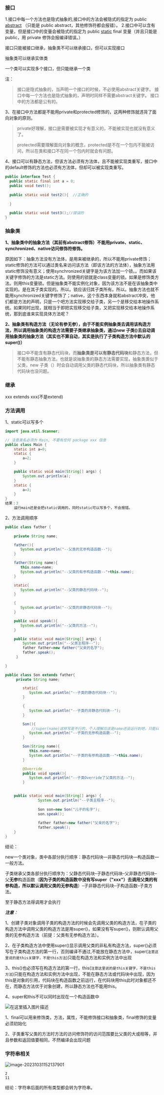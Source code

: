 ### 接口

1.接口中每一个方法也是隐式抽象的,接口中的方法会被隐式的指定为 public [abstract](https://so.csdn.net/so/search?q=abstract&spm=1001.2101.3001.7020) （只能是 public abstract，其他修饰符都会报错）。
2.接口中可以含有变量，但是接口中的变量会被隐式的指定为 public [static](https://so.csdn.net/so/search?q=static&spm=1001.2101.3001.7020) final 变量（并且只能是 public，用 private 修饰会报编译错误。）

接口只能被接口继承，抽象类不可以继承接口，但可以实现接口

抽象类可以继承实体类

一个类可以实现多个接口，但只能继承一个类

注：

> 接口是隐式抽象的，当声明一个接口的时候，不必使用abstract关键字。
> 接口中每一个方法也是隐式抽象的，声明时同样不需要abstract关键字。
> 接口中的方法都是公有的。

3、在接口中方法都是不能用private和protected修饰的，这两种修饰就违背了面向对象的原则。

> private好理解，接口是需要被实现才有意义的，不能被实现也就没有意义了。
>
> protected需要理解面向对象的概念，protected是不在一个包内不能被访问，所以在类和接口不在同一个包内时就会有问题。

4、接口可以有静态方法，但该方法必须有方法体，且不能被实现类重写，接口中的default修饰的方法也必须有方法体，但却可以被实现类重写。

```java
public interface Test {
  public static final int a = 0;
  public void test();
 
  public static void test2(){  //正确的
    
  }
  
  public static void test3();//错误的
}
```



### 抽象类

**1、抽象类中的抽象方法（其前有abstract修饰）不能用private、static、synchronized、native访问修饰符修饰。**

原因如下：抽象方法没有方法体，是用来被继承的，所以不能用private修饰；static修饰的方法可以通过类名来访问该方法（即该方法的方法体），抽象方法用static修饰没有意义；使用synchronized关键字是为该方法加一个锁。。而如果该关键字修饰的方法是static方法。则使用的锁就是class变量的锁。如果是修饰类方法。则用this变量锁。但是抽象类不能实例化对象，因为该方法不是在该抽象类中实现的。是在其子类实现的。所以。锁应该归其子类所有。所以。抽象方法也就不能用synchronized关键字修饰了；native，这个东西本身就和abstract冲突，他们都是方法的声明，只是一个吧方法实现移交给子类，另一个是移交给本地操作系统。如果同时出现，就相当于即把实现移交给子类，又把实现移交给本地操作系统，那到底谁来实现具体方法呢？

**2、抽象类有构造方法（无论有参无参），由于不能实例抽象类去调用该构造方法，所以调用抽象类的构造方法需要子类继承抽象类，通过new 子类()去自动调用抽象类的抽象方法（其实也不算自动，其实是执行了子类构造方法中默认的super()）**

> 接口中不能含有静态代码块，而**抽象类是可以有静态代码块**和静态方法，但不能有静态抽象方法，也就是说抽象类的静态方法需要实现，抽象类类似于父类，new 子类（）时会自动调用父类的静态代码块，所以抽象类有静态代码块也没问题。

### 继承

xxx extends xxx(不是extend)



### 方法调用

1、static可以写多个

```java
import java.util.Scanner;

// 注意类名必须为 Main, 不要有任何 package xxx 信息
public class Main {
    static int a=0;
    static {
        a=2;
    }

    public static void main(String[] args) {
        System.out.println(a);
    }
    static {
        a=3;
    }
}
结果：3
    运行main还是会把static调用的，同时static可以写多个，不会报错。
```

2、方法调用顺序

```java
public class father {
    
    private String name;

    father(){
       System.out.println("--父类的无参构造函数--");
    }

    father(String name){
       this.name=name;
       System.out.println("--父类的有参构造函数--"+this.name);
    }

    static{
       System.out.println("--父类的静态代码块--");
    }

    {
       System.out.println("--父类的非静态代码块--");
    }

    public void speak(){
       System.out.println("--父类的方法--");
    }

    public static void main(String[] args) {
        System.out.println("--父类主程序--");
        father father=new father("父亲的名字");
        father.speak();
     }
    
}

public class Son extends father{
     private String name;

        static{
           System.out.println("--子类的静态代码块--");
        }

        {
           System.out.println("--子类的非静态代码块--");
        }

        Son(){
            //super(name)这样写是不行的，个人理解应该是name还没运行到吧，只能super("xxx")
           System.out.println("--子类的无参构造函数--");
        }

        Son(String name){
           this.name=name;
           System.out.println("--子类的有参构造函数--"+this.name);
        }

        @Override
        public void speak(){
           System.out.println("--子类Override了父类的方法--");
        }    
        

	public static void main(String[] args) {
               System.out.println("--子类主程序--");
              
               Son son=new Son("儿子的名字");
               son.speak();
               
               father father=new father("父亲的名字");
               father.speak();               
	}
}
```

结论：

new一个类对象，类中各部分执行顺序：静态代码块—非静态代码块—构造函数—一般方法。

子类继承父类各部分执行顺序为：父静态代码块–子静态代码块–父非静态代码块–父**无参**构造函数（**因为子类的构造函数中没有写super（"xxx"）去调用父类的有参构造，所以默认调用父类的无参构造**）–子非静态代码块–子构造函数–子类方法。

至于静态方法得调用才会执行

***注意**：*

1、创建子类对象调用子类的构造方法的时候会先调用父类的构造方法，在子类的构造方法中调用父类的构造方法是用super()，如果没有写super()，则默认调用父类的无参构造方法（前提：父类有无参构造方法）。

2、在子类构造方法中使用super()显示调用父类的非私有构造方法，super()必须写在子类构造方法的第一行，否则编译不通过,不能放在静态方法中，super(`注意这里说的是this关键字，不是this方法`)只能在构造方法和实例方法中出现

3、this()也必须写在构造方法的第一行，this(`注意这里说的是this关键字，不是this方法`)只能在构造方法和实例方法中出现，不能在静态方法或代码块中出现，因为this是对象的引用，代码块在构造函数之前运行，在代码块用this此时对象都还不在，而静态方法优于对象创建，所以静态方法也不能用this。

4、super和this不可以同时出现在一个构造函数中

![在这里插入图片描述](D:\typora\笔记\习题笔记\imagesr\watermark,type_ZmFuZ3poZW5naGVpdGk,shadow_10,text_aHR0cHM6Ly9ibG9nLmNzZG4ubmV0L3dlaXhpbl80NDg0MjYxMw==,size_16,color_FFFFFF,t_70)

1、final可以用来修饰类，方法，属性，不能修饰接口和抽象类，final修饰的变量必须初始化

2、子类重写父类的方法时方法的访问修饰符的访问范围要比父类的大或相等，并且参数和返回值要相同，不然编译会出现问题

### 字符串相关

![image-20231031152137901](D:\typora\笔记\习题笔记\imagesr\image-20231031152137901.png)

```
2
11
```

结论：字符串后面的所有类型都会转为字符串。
